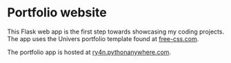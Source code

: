 # Portfolio website

This Flask web app is the first step towards showcasing my coding projects. The app uses the Univers portfolio template 
found at [free-css.com](https://www.free-css.com/free-css-templates/page270/univers).

The portfolio app is hosted at [ry4n.pythonanywhere.com](https://ry4n.pythonanywhere.com).
